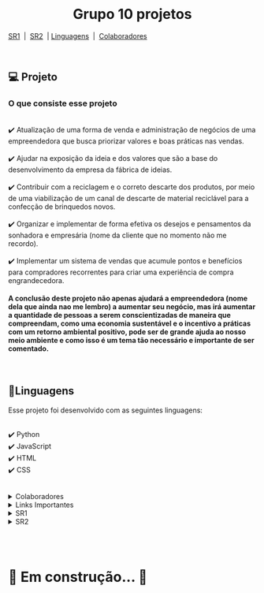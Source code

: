 <!DOCTYPE html>
<html lang="pt-BR">
<head>
    <meta charset="UTF-8">
    <meta name="viewport" content="width=device-width, initial-scale=1.0">
</head>
<body>
<br>

<h1 align="center">Grupo 10 projetos</h1>

[SR1](#SR1) &nbsp;|&nbsp; [SR2](#SR2) &nbsp;|&nbsp;[Linguagens](#linguagens) &nbsp;|&nbsp; [Colaboradores](#colaboradores)

<br>

<h2>💻 Projeto</h2>

<h3>O que consiste esse projeto</h3>

<br>
✔️ Atualização de uma forma de venda e administração de negócios de uma empreendedora que busca priorizar valores e boas práticas nas vendas.
<br><br>
✔️ Ajudar na exposição da ideia e dos valores que são a base do desenvolvimento da empresa da fábrica de ideias.
<br><br>
✔️ Contribuir com a reciclagem e o correto descarte dos produtos, por meio de uma viabilização de um canal de descarte de material reciclável para a confecção de brinquedos novos.
<br><br>
✔️ Organizar e implementar de forma efetiva os desejos e pensamentos da sonhadora e empresária (nome da cliente que no momento não me recordo).
<br><br>
✔️ Implementar um sistema de vendas que acumule pontos e benefícios para compradores recorrentes para criar uma experiência de compra engrandecedora.
<br>

<h4>A conclusão deste projeto não apenas ajudará a empreendedora (nome dela que ainda nao me lembro) a aumentar seu negócio, mas irá aumentar a quantidade de pessoas a serem conscientizadas de maneira que compreendam, como uma economia sustentável e o incentivo a práticas com um retorno ambiental positivo, pode ser de grande ajuda ao nosso meio ambiente e como isso é um tema tão necessário e importante de ser comentado.</h4>

<br>

<h2 id="linguagens">📑Linguagens</h2>

Esse projeto foi desenvolvido com as seguintes linguagens:

<br>✔️ Python
<br>✔️ JavaScript
<br>✔️ HTML
<br>✔️ CSS

<br>

<details>
    <summary id="colaboradores">Colaboradores</summary>
    <table>
        <tr><td>Antonio Crisanto</td><td>Email: actf@cesar.school</td></tr>
        <tr><td>Artur Dowsley</td><td>Email: abd2@cesar.School</td></tr>
        <tr><td>Daniel Alves</td><td>Email: dfa2@cesar.school</td></tr>
        <tr><td>Felipe Barros</td><td>Email: fbc@cesar.school</td></tr>
        <tr><td>Henrique Gueiros</td><td>Email: hwg@cesar.school</td></tr>
        <tr><td>Samuel Abreu</td><td>Email: slag@cesar.school</td></tr>
        <tr><td>Thiago Nadler</td><td>Email: tlns@cesar.school</td></tr>
    </table>
</details>

<details>
    <summary>Links Importantes</summary>
    <p>jira: https://cesar-team-ztgvnfkx.atlassian.net/jira/software/projects/G1P/boards/34?atlOrigin=eyJpIjoiNjc5NjA2NWIyZWVmNGUyMjhmMTUxYjRlMDk1ODA1YTUiLCJwIjoiaiJ9</p>
    <p>Miro: https://miro.com/app/board/uXjVKqyeyhk=/</p>
    <p>Link do Azure: https://toytopia.azurewebsites.net </p>
    <p>Screamcast do site feito pelo Azure : https://youtu.be/tR92qqrbJLQ  </p>
    <p>Screamcast do prototipo de baixa fidelidade : https://youtu.be/pSSf-7CyQaI </p>
</details>

<!-- SR1 -->
<details id="SR1">
    <summary>SR1</summary>
    <details>
        <summary>JIRA</summary>
        <h3>Print do Backlog (JIRA):</h3>
        <br>
        <img src="https://github.com/user-attachments/assets/78b87755-736c-4de0-9770-8ca7ec346953" alt="">
        <h3>Print do Quadro</h3>
        <br>
        <img src="https://github.com/user-attachments/assets/a157b3f8-a7fc-49d3-a8b9-f336fcf60763" alt="">
    </details>
    <details>
        <summary>Diagrama de Atividades</summary>
        <h3>Print do Diagrama de Atividades :</h3>
        <br>
        <img src="https://cdn.discordapp.com/attachments/931660144348131331/1296570805009780736/image.png?ex=6712c529&is=671173a9&hm=55e217991cd9e4e67e6153329b848255cfb6c5bd2472de28711ea16acdca3c13&"  alt="">
    </details>
    <details>
    <summary>Bug Tracker</summary>
    <h3>Print do quadro Bug Tracker
    <br>
    <h4>Open:</h4>
    <img src="img/PrintBugtrracker open.jpg" alt="Quadro do bug tracker Open">
    <br>
    <h4>Closed:<h4>
    <img src="img/Printbugtrackerclosed.jpg" alt="Quadro do bug tracker closed">
    </details>
</details>

<!-- SR2
 -->
<details id="SR2">
    <summary>SR2
    </summary>
    <details>
        <p>🔧 Em andamento...🔧</p>
    </details>
</details>

<br><br>

<h1>🔧 Em construção... 🔧</h1>

</body>
</html>
